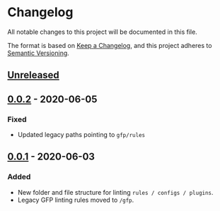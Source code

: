 # Changelog

All notable changes to this project will be documented in this file.

The format is based on [Keep a Changelog](https://keepachangelog.com/en/1.0.0/),
and this project adheres to [Semantic Versioning](https://semver.org/spec/v2.0.0.html).

## [Unreleased]

## [0.0.2] - 2020-06-05

### Fixed

-   Updated legacy paths pointing to `gfp/rules`

## [0.0.1] - 2020-06-03

### Added

-   New folder and file structure for linting `rules / configs / plugins`.
-   Legacy GFP linting rules moved to `/gfp`.

[unreleased]: https://github.com/mrgreentech/eslint-config-gametek/compare/v1.0.0...HEAD
[0.0.2]: https://github.com/mrgreentech/eslint-config-gametek/compare/v0.0.1...v0.0.2
[0.0.1]: https://github.com/mrgreentech/eslint-config-gametek/releases/tag/v0.0.1
